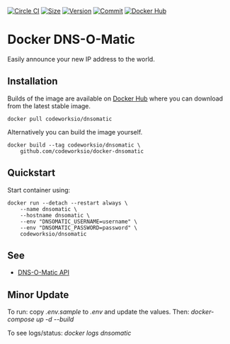 [![Circle CI](https://circleci.com/gh/codeworksio/docker-dnsomatic.svg?style=shield "CircleCI")](https://circleci.com/gh/codeworksio/docker-dnsomatic)&nbsp;[![Size](https://images.microbadger.com/badges/image/codeworksio/dnsomatic.svg)](http://microbadger.com/images/codeworksio/dnsomatic)&nbsp;[![Version](https://images.microbadger.com/badges/version/codeworksio/dnsomatic.svg)](http://microbadger.com/images/codeworksio/dnsomatic)&nbsp;[![Commit](https://images.microbadger.com/badges/commit/codeworksio/dnsomatic.svg)](http://microbadger.com/images/codeworksio/dnsomatic)&nbsp;[![Docker Hub](https://img.shields.io/docker/pulls/codeworksio/dnsomatic.svg)](https://hub.docker.com/r/codeworksio/dnsomatic/)

Docker DNS-O-Matic
==================

Easily announce your new IP address to the world.

Installation
------------

Builds of the image are available on [Docker Hub](https://hub.docker.com/r/codeworksio/dnsomatic/) where you can download from the latest stable image.

    docker pull codeworksio/dnsomatic

Alternatively you can build the image yourself.

    docker build --tag codeworksio/dnsomatic \
        github.com/codeworksio/docker-dnsomatic

Quickstart
----------

Start container using:

    docker run --detach --restart always \
        --name dnsomatic \
        --hostname dnsomatic \
        --env "DNSOMATIC_USERNAME=username" \
        --env "DNSOMATIC_PASSWORD=password" \
        codeworksio/dnsomatic

See
---

* [DNS-O-Matic API](https://www.dnsomatic.com/wiki/api)

Minor Update
----------

To run: copy _.env.sample_ to _.env_ and update the values. Then:
_docker-compose up -d --build_

To see logs/status:
_docker logs dnsomatic_
